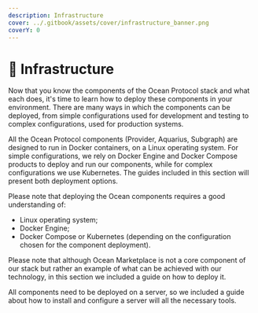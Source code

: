 ```yaml
---
description: Infrastructure
cover: ../.gitbook/assets/cover/infrastructure_banner.png
coverY: 0
---
```


# 🔨 Infrastructure

Now that you know the components of the Ocean Protocol stack and what each does, it's time to learn how to deploy these components in your environment. There are many ways in which the components can be deployed, from simple configurations used for development and testing to complex configurations, used for production systems.&#x20;

All the Ocean Protocol components (Provider, Aquarius, Subgraph) are designed to run in Docker containers, on a Linux operating system. For simple configurations, we rely on Docker Engine and Docker Compose products to deploy and run our components, while for complex configurations we use Kubernetes. The guides included in this section will present both deployment options.&#x20;

Please note that deploying the Ocean components requires a good understanding of:

* Linux operating system;
* Docker Engine;&#x20;
* Docker Compose or Kubernetes (depending on the configuration chosen for the component deployment).&#x20;

Please note that although Ocean Marketplace is not a core component of our stack but rather an example of what can be achieved with our technology, in this section we included a guide on how to deploy it.&#x20;

All components need to be deployed on a server, so we included a guide about how to install and configure a server will all the necessary tools.
